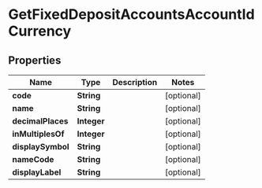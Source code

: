 # GetFixedDepositAccountsAccountIdCurrency

## Properties
Name | Type | Description | Notes
------------ | ------------- | ------------- | -------------
**code** | **String** |  |  [optional]
**name** | **String** |  |  [optional]
**decimalPlaces** | **Integer** |  |  [optional]
**inMultiplesOf** | **Integer** |  |  [optional]
**displaySymbol** | **String** |  |  [optional]
**nameCode** | **String** |  |  [optional]
**displayLabel** | **String** |  |  [optional]
